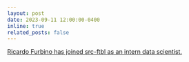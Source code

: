 ```yaml
---
layout: post
date: 2023-09-11 12:00:00-0400
inline: true
related_posts: false
---
```


<a href='https://www.linkedin.com/posts/ricardo-furbino_herewego-activity-7104918008145293312-pfz5?utm_source=share&utm_medium=member_desktop'>Ricardo Furbino has joined src-ftbl as an intern data scientist.</a>